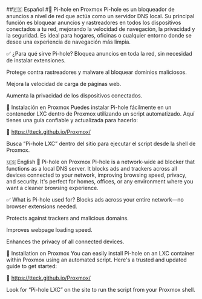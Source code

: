 ##🇪🇸 Español
#📡 Pi-hole en Proxmox
Pi-hole es un bloqueador de anuncios a nivel de red que actúa como un servidor DNS local. Su principal función es bloquear anuncios y rastreadores en todos los dispositivos conectados a tu red, mejorando la velocidad de navegación, la privacidad y la seguridad. Es ideal para hogares, oficinas o cualquier entorno donde se desee una experiencia de navegación más limpia.

✅ ¿Para qué sirve Pi-hole?
Bloquea anuncios en toda la red, sin necesidad de instalar extensiones.

Protege contra rastreadores y malware al bloquear dominios maliciosos.

Mejora la velocidad de carga de páginas web.

Aumenta la privacidad de los dispositivos conectados.

🚀 Instalación en Proxmox
Puedes instalar Pi-hole fácilmente en un contenedor LXC dentro de Proxmox utilizando un script automatizado. Aquí tienes una guía confiable y actualizada para hacerlo:

🔗 https://tteck.github.io/Proxmox/

Busca “Pi-hole LXC” dentro del sitio para ejecutar el script desde la shell de Proxmox.

🇺🇸 English
📡 Pi-hole on Proxmox
Pi-hole is a network-wide ad blocker that functions as a local DNS server. It blocks ads and trackers across all devices connected to your network, improving browsing speed, privacy, and security. It's perfect for homes, offices, or any environment where you want a cleaner browsing experience.

✅ What is Pi-hole used for?
Blocks ads across your entire network—no browser extensions needed.

Protects against trackers and malicious domains.

Improves webpage loading speed.

Enhances the privacy of all connected devices.

🚀 Installation on Proxmox
You can easily install Pi-hole on an LXC container within Proxmox using an automated script. Here's a trusted and updated guide to get started:

🔗 https://tteck.github.io/Proxmox/

Look for “Pi-hole LXC” on the site to run the script from your Proxmox shell.
